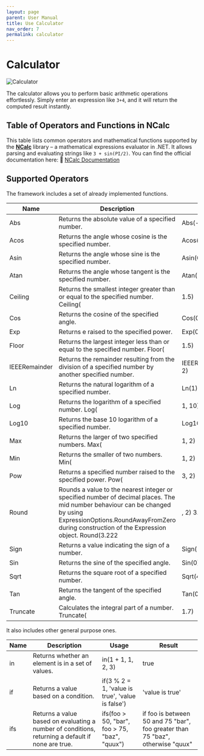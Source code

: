 ```yaml
---
layout: page
parent: User Manual
title: Use Calculator
nav_order: 7
permalink: calculator
---
```


# Calculator

![Calculator](assets/images/usermanual/calculator.png)

The calculator allows you to perform basic arithmetic operations effortlessly. Simply enter an expression like `3+4`, and it will return the computed result instantly.

## Table of Operators and Functions in **NCalc**

This table lists common operators and mathematical functions supported by the **[NCalc](https://github.com/ncalc/ncalc)** library – a mathematical expressions evaluator in .NET. It allows parsing and evaluating strings like `3 + sin(PI/2)`. You can find the official documentation here:
🔗 [NCalc Documentation](https://ncalc.github.io/ncalc/articles/index.html)

## Supported Operators

The framework includes a set of already implemented functions.

| Name          | Description                                                                                                                                                                                                                 | Usage               | Result |
| ------------- | --------------------------------------------------------------------------------------------------------------------------------------------------------------------------------------------------------------------------- | ------------------- | ------ |
| Abs           | Returns the absolute value of a specified number.                                                                                                                                                                           | Abs(-1)             | 1d     |
| Acos          | Returns the angle whose cosine is the specified number.                                                                                                                                                                     | Acos(1)             | 0d     |
| Asin          | Returns the angle whose sine is the specified number.                                                                                                                                                                       | Asin(0)             | 0d     |
| Atan          | Returns the angle whose tangent is the specified number.                                                                                                                                                                    | Atan(0)             | 0d     |
| Ceiling       | Returns the smallest integer greater than or equal to the specified number. Ceiling(                                                                                                                                        | 1.5)                | 2d     |
| Cos           | Returns the cosine of the specified angle.                                                                                                                                                                                  | Cos(0)              | 1d     |
| Exp           | Returns e raised to the specified power.                                                                                                                                                                                    | Exp(0)              | 1d     |
| Floor         | Returns the largest integer less than or equal to the specified number. Floor(                                                                                                                                              | 1.5)                | 1d     |
| IEEERemainder | Returns the remainder resulting from the division of a specified number by another specified number.                                                                                                                        | IEEERemainder(3, 2) | -1d    |
| Ln            | Returns the natural logarithm of a specified number.                                                                                                                                                                        | Ln(1)               | 0d     |
| Log           | Returns the logarithm of a specified number. Log(                                                                                                                                                                           | 1, 10)              | 0d     |
| Log10         | Returns the base 10 logarithm of a specified number.                                                                                                                                                                        | Log10(1)            | 0d     |
| Max           | Returns the larger of two specified numbers. Max(                                                                                                                                                                           | 1, 2)               | 2      |
| Min           | Returns the smaller of two numbers. Min(                                                                                                                                                                                    | 1, 2)               | 1      |
| Pow           | Returns a specified number raised to the specified power. Pow(                                                                                                                                                              | 3, 2)               | 9d     |
| Round         | Rounds a value to the nearest integer or specified number of decimal places. The mid number behaviour can be changed by using ExpressionOptions.RoundAwayFromZero during construction of the Expression object. Round(3.222 | , 2) 3.             | 22d    |
| Sign          | Returns a value indicating the sign of a number.                                                                                                                                                                            | Sign(-10) -         | 1      |
| Sin           | Returns the sine of the specified angle.                                                                                                                                                                                    | Sin(0)              | 0d     |
| Sqrt          | Returns the square root of a specified number.                                                                                                                                                                              | Sqrt(4)             | 2d     |
| Tan           | Returns the tangent of the specified angle.                                                                                                                                                                                 | Tan(0)              | 0d     |
| Truncate      | Calculates the integral part of a number. Truncate(                                                                                                                                                                         | 1.7)                | 1      |

It also includes other general purpose ones.

| Name | Description                                                                                       | Usage                                            | Result                                                                         |
| ---- | ------------------------------------------------------------------------------------------------- | ------------------------------------------------ | ------------------------------------------------------------------------------ |
| in   | Returns whether an element is in a set of values.                                                 | in(1 + 1, 1, 2, 3)                               | true                                                                           |
| if   | Returns a value based on a condition.                                                             | if(3 % 2 = 1, 'value is true', 'value is false') | 'value is true'                                                                |
| ifs  | Returns a value based on evaluating a number of conditions, returning a default if none are true. | ifs(foo > 50, "bar", foo > 75, "baz", "quux")    | if foo is between 50 and 75 "bar", foo greater than 75 "baz", otherwise "quux" |
